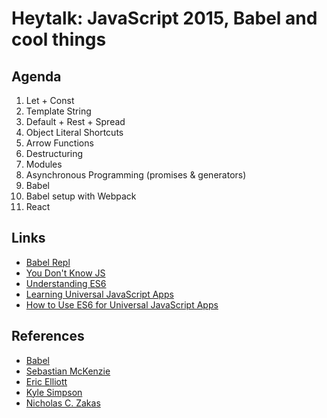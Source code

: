 # Heytalk: JavaScript 2015, Babel and cool things

## Agenda
01. Let + Const
02. Template String
03. Default + Rest + Spread
04. Object Literal Shortcuts
05. Arrow Functions
06. Destructuring
07. Modules
08. Asynchronous Programming (promises & generators)
09. Babel
10. Babel setup with Webpack
11. React

## Links
- [Babel Repl](https://babeljs.io/repl/)
- [You Don't Know JS](https://github.com/getify/You-Dont-Know-JS/tree/master/es6%20%26%20beyond)
- [Understanding ES6](https://leanpub.com/understandinges6/read/)
- [Learning Universal JavaScript Apps](https://leanpub.com/learn-javascript-react-nodejs-es6/)
- [How to Use ES6 for Universal JavaScript Apps](https://medium.com/javascript-scene/how-to-use-es6-for-isomorphic-javascript-apps-2a9c3abe5ea2)

## References
- [Babel](https://babeljs.io/docs/learn-es2015/)
- [Sebastian McKenzie](https://github.com/sebmck)
- [Eric Elliott](https://github.com/ericelliott)
- [Kyle Simpson](https://github.com/getify)
- [Nicholas C. Zakas](https://github.com/nzakas/)
